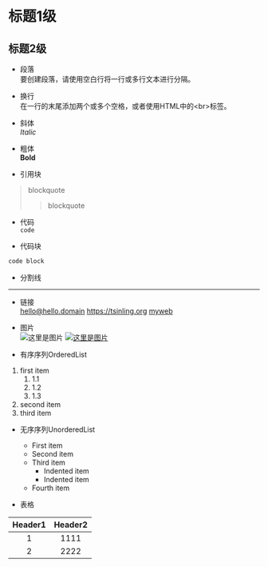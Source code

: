 # 标题1级

## 标题2级

- 段落  
要创建段落，请使用空白行将一行或多行文本进行分隔。

- 换行  
在一行的末尾添加两个或多个空格，或者使用HTML中的\<br\>标签。

- 斜体  
*Italic*

- 粗体  
**Bold**

- 引用块  

>blockquote
>>blockquote

- 代码  
`code`

- 代码块  

```html
code block
```

- 分割线  

---

- 链接  
<hello@hello.domain>
<https://tsinling.org>
[myweb](https://tsinling.org "here is my website.")

- 图片  
![这里是图片](https://developer.mozilla.org/favicon-48x48.97046865.png "mdn logo")
[![这里是图片](https://developer.mozilla.org/favicon-48x48.97046865.png "mdn logo")](https://developer.mozilla.org/zh-CN/)

- 有序序列OrderedList  

1. first item
   1. 1.1
   2. 1.2
   3. 1.3
2. second item
3. third item

- 无序序列UnorderedList  
  - First item
  - Second item
  - Third item
    - Indented item
    - Indented item
  - Fourth item

- 表格  
<!-- 我是表格-->
|Header1    |Header2  |
|:---:      |:---:    |
|1          |1111     |
|2          |2222     |

